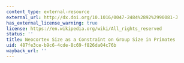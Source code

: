 ```yaml
---
content_type: external-resource
external_url: http://dx.doi.org/10.1016/0047-2484%2892%2990081-J
has_external_license_warning: true
license: https://en.wikipedia.org/wiki/All_rights_reserved
status: ''
title: Neocortex Size as a Constraint on Group Size in Primates
uid: 487fe3ce-b9c6-4cde-8c69-f826da04c76b
wayback_url: ''
---
```

